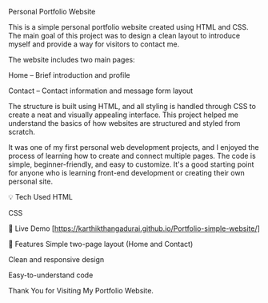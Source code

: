 Personal Portfolio Website

This is a simple personal portfolio website created using HTML and CSS. The main goal of this project was to design a clean layout to introduce myself and provide a way for visitors to contact me.

The website includes two main pages:

Home – Brief introduction and profile

Contact – Contact information and message form layout

The structure is built using HTML, and all styling is handled through CSS to create a neat and visually appealing interface. This project helped me understand the basics of how websites are structured and styled from scratch.

It was one of my first personal web development projects, and I enjoyed the process of learning how to create and connect multiple pages. The code is simple, beginner-friendly, and easy to customize. It's a good starting point for anyone who is learning front-end development or creating their own personal site.

💡 Tech Used
HTML

CSS

🔗 Live Demo
[https://karthikthangadurai.github.io/Portfolio-simple-website/]

📂 Features
Simple two-page layout (Home and Contact)

Clean and responsive design

Easy-to-understand code

Thank You for Visiting My Portfolio Website.


